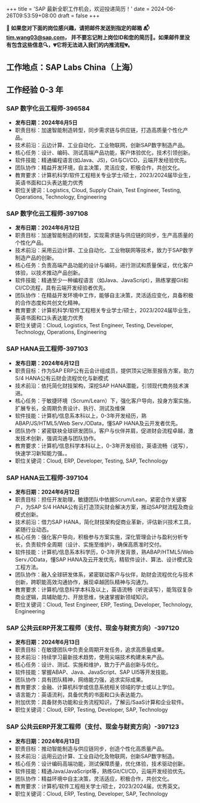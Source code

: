 +++
title = 'SAP 最新全职工作机会，欢迎投递简历！'
date = 2024-06-26T09:53:59+08:00
draft = false
+++

**📢 如果您对下面的岗位感兴趣，请把邮件发送到指定的邮箱
📬[tim.wang03@sap.com](mailto:tim.wang03@sap.com)，
并不要忘记附上岗位ID和您的简历📄。如果邮件里没有包含这些信息🔍，💔它将无法进入我们的内推流程💔。**

## 工作地点：SAP Labs China（上海）

## 工作经验 0-3 年

### SAP 数字化云工程师-396584

- **发布日期：2024年6月5日**
- 职责目标：加速智能制造转型，同步需求链与供应链，打造高质量个性化产品。
- 技术前沿：云边计算、工业自动化、工业物联网，创新SAP数字制造产品。
- 核心任务：设计、编码、测试高端产品功能，客户体验优化，技术引领创新。
- 软件技能：精通编程语言(如Java、JS)，Git与CI/CD，云端开发经验优先。
- 团队协作：精益开发环境，自主决策，灵活应变，积极合作，共创文化。
- 教育要求：计算机科学/软件工程相关专业学士/硕士，2023/2024届毕业生，英语书面和口头表达能力优秀
- 职位关键词：Logistics, Cloud, Supply Chain, Test Engineer, Testing, Operations, Technology, Engineering

### SAP 数字化云工程师-397108

- **发布日期：2024年6月12日**
- 职责目标：加速智能制造的转型，实现需求链与供应链的同步，生产高质量的个性化产品。
- 技术前沿：采用云边计算、工业自动化、工业物联网等技术，致力于SAP数字制造产品的创新。
- 核心任务：负责高端产品功能的设计与编码，进行测试和质量保证，优化客户体验，以技术推动产品创新。
- 软件技能：精通至少一种编程语言（如Java、JavaScript），熟练掌握Git和CI/CD流程，具有云端开发经验者优先。
- 团队协作：在精益开发环境中工作，能够自主决策，灵活适应变化，具备积极的合作态度和共创文化精神。
- 教育要求：计算机科学/软件工程相关专业学士/硕士，2023/2024届毕业生，英语书面和口头表达能力优秀
- 职位关键词：Cloud, Logistics, Test Engineer, Testing, Developer, Technology, Operations, Engineering

### SAP HANA云工程师-397103

- **发布日期：2024年6月12日**
- 职责目标：作为SAP ERP公有云会计组成员，提供顶尖记账至报告方案，助力S/4 HANA公有云财会流程优化与新模式
- 技术前沿：依托简化财技架构，深挖SAP HANA潜能，引领现代商务技术演进。
- 核心任务：于敏捷环境（Scrum/Learn）下，强化客户导向，投身方案实施，扩展专长，全周期负责设计、执行、测试及维保
- 软件技能：计算机/信息系本科以上，0-3年开发经历，熟ABAP/JS/HTML5/Web Serv./OData，懂SAP HANA及云开发者优先。
- 团队协作：紧密联袂全球研发团队，客户与伙伴并肩，促进财会流程卓越，激发技术创新，强调沟通与团队协作。
- 教育要求：计算机/信息科学本科以上，0-3年开发经验，英语流畅（说写），快速学习新知能力强。。
- 职位关键词：Cloud, ERP, Developer, Testing, SAP, Technology

### SAP HANA云工程师-397104

- **发布日期：2024年6月12日**
- 职责目标：担任开发助理，敏捷团队中依据Scrum/Lean，紧密合作关键客户，为SAP S/4 HANA公有云打造顶尖财会解决方案，推动SAP财流程及商业模式创新。
- 技术前沿：借力SAP HANA，简化财技架构促商业革新，评估新兴技术工具，紧随行业动态。
- 核心任务：强化客户导向，积极参与方案实施，深化管理会计与盈利分析专长，负责软件全周期（设计、实施至维护），确保高质准时交付。
- 软件技能：计算机/信息系本科学历，0-3年开发背景，熟ABAP/HTML5/Web Serv./OData，懂SAP HANA及云开发优先，精软件设计、算法、设计模式及工程方法。
- 团队协作：融入全球研发体系，紧密联动客户与伙伴，助财会流程优化与技术创新，跨职能高效沟通协作，展现卓越团队精神与沟通力。
- 教育要求：计算机/信息科学本科及以上，英语流畅（听说读写），能驾驭复杂商业逻辑，具辅助能力、开放思维，快速掌握新领域知识。
- 职位关键词：Cloud, Test Engineer, ERP, Testing, Developer, Technology, Engineering

### SAP 公共云ERP开发工程师（支付、现金与财资方向）-397120

- **发布日期：2024年6月13日**
- 职责目标：在敏捷团队中负责全周期开发任务，追求高质量成果。
- 技术前沿：持续学习最新技术趋势，使用尖端技术构建未来产品。
- 核心任务：设计、测试、实施和维护，致力于产品创新与优化。
- 软件技能：掌握ABAP、Java、JavaScript、SAP UI5等开发技能。
- 团队协作：具有团队精神，网络能力强，追求实际成果。
- 教育要求：金融、计算机科学或信息系统相关领域的学士或以上学位。
- 语言能力：英语流利，具备优秀的书面和口头表达能力。
- 附加优势：具备财务功能和业务流程知识，了解云/SaaS计算和企业软件。
- 职位关键词：Cloud, ERP, Testing, Developer, SAP, Technology

### SAP 公共云ERP开发工程师（支付、现金与财资方向）-397123

- **发布日期：2024年6月13日**
- 职责目标：推动智能制造与供应链同步，创造个性化高质量产品。
- 技术前沿：运用云边计算、工业自动化及物联网，创新SAP数字制造。
- 核心任务：设计编码高端功能，测试保障质量，优化体验，技术驱动创新。
- 软件技能：精通Java/JavaScript等，熟练Git/CI/CD，云端开发经验优先。
- 团队协作：精益环境中自主决策，灵活适应，积极合作，共创文化。
- 教育要求：计算机/软件工程相关学士/硕士，2023/2024届，优秀英文。
- 职位关键词：Cloud, ERP, Testing, Developer, SAP, Technology